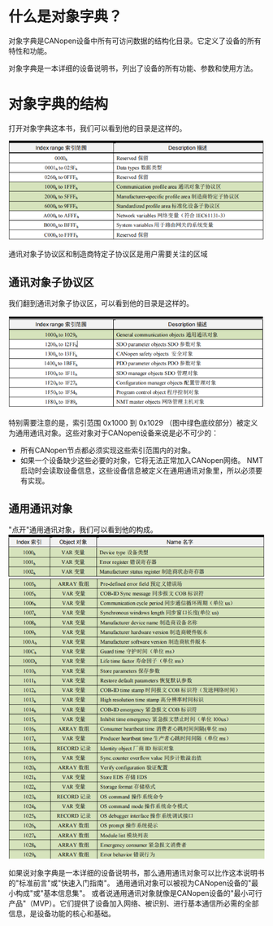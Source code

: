 # 什么是对象字典？
对象字典是CANopen设备中所有可访问数据的结构化目录。它定义了设备的所有特性和功能。

对象字典是一本详细的设备说明书，列出了设备的所有功能、参数和使用方法。

# 对象字典的结构

打开对象字典这本书，我们可以看到他的目录是这样的。

![](../attachments/Pasted%20image%2020241011160622.png)

通讯对象子协议区和制造商特定子协议区是用户需要关注的区域

## 通讯对象子协议区

我们翻到通讯对象子协议区，可以看到他的目录是这样的。

![](../attachments/Pasted%20image%2020241011161447.png)

特别需要注意的是，索引范围 0x1000 到 0x1029 （图中绿色底纹部分）被定义为通用通讯对象。这些对象对于CANopen设备来说是必不可少的：
- 所有CANopen节点都必须实现这些索引范围内的对象。
- 如果一个设备缺少这些必要的对象，它将无法正常加入CANopen网络。
NMT启动时会读取设备信息，这些设备信息被定义在通用通讯对象里，所以必须要有实现。

## 通用通讯对象

"点开"通用通讯对象，我们可以看到他的构成。
![](../attachments/Pasted%20image%2020241011163910.png)
![](../attachments/Pasted%20image%2020241011163943.png)

如果说对象字典是一本详细的设备说明书，那么通用通讯对象可以比作这本说明书的"标准前言"或"快速入门指南"。
通用通讯对象可以被视为CANopen设备的"最小构成"或"基本信息集"。
或者说通用通讯对象就像是CANopen设备的"最小可行产品"（MVP）。它们提供了设备加入网络、被识别、进行基本通信所必需的全部信息，是设备功能的核心和基础。
